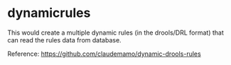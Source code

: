 # dynamicrules

This would create a multiple dynamic rules (in the drools/DRL format) that can read the rules data from database.



Reference: https://github.com/claudemamo/dynamic-drools-rules
